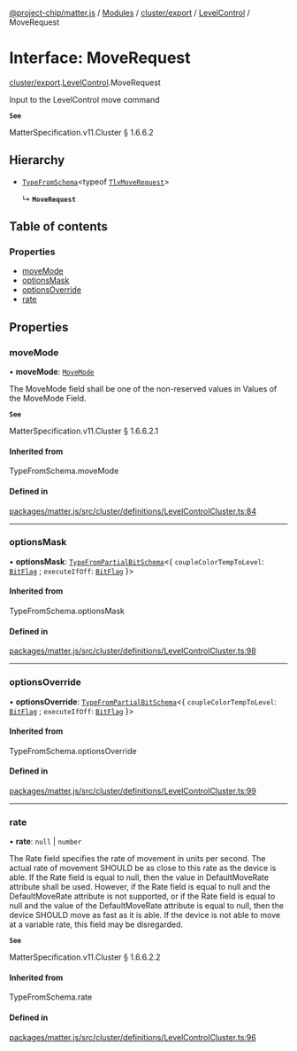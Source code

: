 [@project-chip/matter.js](../README.md) / [Modules](../modules.md) / [cluster/export](../modules/cluster_export.md) / [LevelControl](../modules/cluster_export.LevelControl.md) / MoveRequest

# Interface: MoveRequest

[cluster/export](../modules/cluster_export.md).[LevelControl](../modules/cluster_export.LevelControl.md).MoveRequest

Input to the LevelControl move command

**`See`**

MatterSpecification.v11.Cluster § 1.6.6.2

## Hierarchy

- [`TypeFromSchema`](../modules/tlv_export.md#typefromschema)\<typeof [`TlvMoveRequest`](../modules/cluster_export.LevelControl.md#tlvmoverequest)\>

  ↳ **`MoveRequest`**

## Table of contents

### Properties

- [moveMode](cluster_export.LevelControl.MoveRequest.md#movemode)
- [optionsMask](cluster_export.LevelControl.MoveRequest.md#optionsmask)
- [optionsOverride](cluster_export.LevelControl.MoveRequest.md#optionsoverride)
- [rate](cluster_export.LevelControl.MoveRequest.md#rate)

## Properties

### moveMode

• **moveMode**: [`MoveMode`](../enums/cluster_export.LevelControl.MoveMode.md)

The MoveMode field shall be one of the non-reserved values in Values of the MoveMode Field.

**`See`**

MatterSpecification.v11.Cluster § 1.6.6.2.1

#### Inherited from

TypeFromSchema.moveMode

#### Defined in

[packages/matter.js/src/cluster/definitions/LevelControlCluster.ts:84](https://github.com/project-chip/matter.js/blob/558e12c94a201592c28c7bc0743705360b3e5ca6/packages/matter.js/src/cluster/definitions/LevelControlCluster.ts#L84)

___

### optionsMask

• **optionsMask**: [`TypeFromPartialBitSchema`](../modules/schema_export.md#typefrompartialbitschema)\<\{ `coupleColorTempToLevel`: [`BitFlag`](../modules/schema_export.md#bitflag) ; `executeIfOff`: [`BitFlag`](../modules/schema_export.md#bitflag)  }\>

#### Inherited from

TypeFromSchema.optionsMask

#### Defined in

[packages/matter.js/src/cluster/definitions/LevelControlCluster.ts:98](https://github.com/project-chip/matter.js/blob/558e12c94a201592c28c7bc0743705360b3e5ca6/packages/matter.js/src/cluster/definitions/LevelControlCluster.ts#L98)

___

### optionsOverride

• **optionsOverride**: [`TypeFromPartialBitSchema`](../modules/schema_export.md#typefrompartialbitschema)\<\{ `coupleColorTempToLevel`: [`BitFlag`](../modules/schema_export.md#bitflag) ; `executeIfOff`: [`BitFlag`](../modules/schema_export.md#bitflag)  }\>

#### Inherited from

TypeFromSchema.optionsOverride

#### Defined in

[packages/matter.js/src/cluster/definitions/LevelControlCluster.ts:99](https://github.com/project-chip/matter.js/blob/558e12c94a201592c28c7bc0743705360b3e5ca6/packages/matter.js/src/cluster/definitions/LevelControlCluster.ts#L99)

___

### rate

• **rate**: ``null`` \| `number`

The Rate field specifies the rate of movement in units per second. The actual rate of movement SHOULD be as
close to this rate as the device is able. If the Rate field is equal to null, then the value in
DefaultMoveRate attribute shall be used. However, if the Rate field is equal to null and the DefaultMoveRate
attribute is not supported, or if the Rate field is equal to null and the value of the DefaultMoveRate
attribute is equal to null, then the device SHOULD move as fast as it is able. If the device is not able to
move at a variable rate, this field may be disregarded.

**`See`**

MatterSpecification.v11.Cluster § 1.6.6.2.2

#### Inherited from

TypeFromSchema.rate

#### Defined in

[packages/matter.js/src/cluster/definitions/LevelControlCluster.ts:96](https://github.com/project-chip/matter.js/blob/558e12c94a201592c28c7bc0743705360b3e5ca6/packages/matter.js/src/cluster/definitions/LevelControlCluster.ts#L96)
